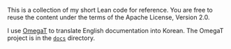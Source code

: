 This is a collection of my short Lean code for reference. You are free to reuse the content under the terms of the Apache License, Version 2.0.

I use [OmegaT][0] to translate English documentation into Korean. The OmegaT project is in the [`docs`][1] directory.

[0]: https://omegat.org/
[1]: ./docs
